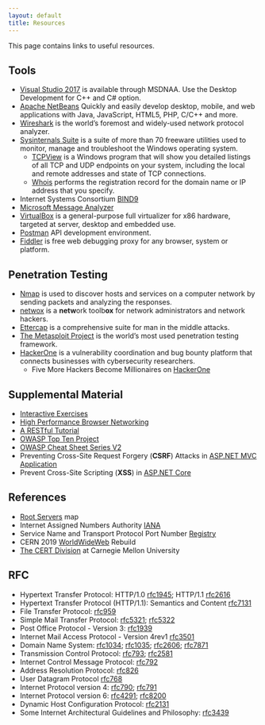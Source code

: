 ```yaml
---
layout: default
title: Resources
---
```


This page contains links to useful resources.
 
 Tools
------------------------------------

-  [Visual Studio 2017](https://e5.onthehub.com/WebStore/ProductsByMajorVersionList.aspx?cmi_cs=1&cmi_mnuMain=bdba23cf-e05e-e011-971f-0030487d8897&ws=c1ca0b0c-0f62-e511-9410-b8ca3a5db7a1&vsro=8) is available through MSDNAA. Use the Desktop Development for C++ and C# option.
-  [Apache NetBeans](ttps://netbeans.org/) Quickly and easily develop desktop, mobile, and web applications
with Java, JavaScript, HTML5, PHP, C/C++ and more.
-  [Wireshark](https://www.wireshark.org/) is the world’s foremost and widely-used network protocol analyzer. 
-  [Sysinternals Suite](https://docs.microsoft.com/en-us/sysinternals/) is a suite of more than 70 freeware utilities used to monitor, manage and troubleshoot the Windows operating system.
    -  [TCPView](https://docs.microsoft.com/en-us/sysinternals/downloads/tcpview) is a Windows program that will show you detailed listings of all TCP and UDP endpoints on your system, including the local and remote addresses and state of TCP connections.
    -  [Whois](https://docs.microsoft.com/en-us/sysinternals/downloads/whois) performs the registration record for the domain name or IP address that you specify.
- Internet Systems Consortium [BIND9](https://www.isc.org/bind/)
- [Microsoft Message Analyzer](https://www.microsoft.com/en-us/download/details.aspx?id=44226)
-  [VirtualBox](https://www.virtualbox.org/wiki/Downloads) is a general-purpose full virtualizer for x86 hardware, targeted at server, desktop and embedded use.
-  [Postman](https://www.getpostman.com/) API development environment.
-  [Fiddler](https://www.telerik.com/fiddler) is free web debugging proxy for any browser, system or platform.

Penetration Testing
------------------------------------

-  [Nmap](https://nmap.org/) is used to discover hosts and services on a computer network by sending packets and analyzing the responses.
-  [netwox](http://www.cis.syr.edu/~wedu/Teaching/cis758/netw522/netwox-doc_html/) is a **netw**ork toolb**ox** for network administrators and network hackers.
-  [Ettercap](http://www.ettercap-project.org/ettercap/) is a comprehensive suite for man in the middle attacks.
-  [The Metasploit Project](https://www.metasploit.com/) is the world’s most used penetration testing framework.
-  [HackerOne](https://www.hackerone.com/) is a vulnerability coordination and bug bounty platform that connects businesses with cybersecurity researchers.
    - Five More Hackers Become Millionaires on [HackerOne](https://www.bleepingcomputer.com/news/security/five-more-hackers-become-millionaires-on-hackerone/)

Supplemental Material
------------------------------------

-  [Interactive Exercises](http://gaia.cs.umass.edu/kurose_ross/interactive/)
-  [High Performance Browser Networking](https://hpbn.co/)
-  [A RESTful Tutorial](https://www.restapitutorial.com/)
-  [OWASP Top Ten Project](https://www.owasp.org/index.php/Category:OWASP_Top_Ten_Project)
-  [OWASP Cheat Sheet Series V2](https://cheatsheetseries.owasp.org/)
- Preventing Cross-Site Request Forgery (**CSRF**) Attacks in [ASP.NET MVC Application](https://docs.microsoft.com/en-us/aspnet/web-api/overview/security/preventing-cross-site-request-forgery-csrf-attacks)
- Prevent Cross-Site Scripting (**XSS**) in [ASP.NET Core](https://docs.microsoft.com/en-us/aspnet/core/security/cross-site-scripting?view=aspnetcore-2.2)

References
-----------------------------------

- [Root Servers](https://root-servers.org/) map 
- Internet Assigned Numbers Authority [IANA](https://www.iana.org/)
- Service Name and Transport Protocol Port Number [Registry](https://www.iana.org/assignments/service-names-port-numbers/service-names-port-numbers.xhtml)
- CERN 2019 [WorldWideWeb](https://worldwideweb.cern.ch/browser/) Rebuild
- [The CERT Division](https://www.sei.cmu.edu/about/divisions/cert/index.cfm) at Carnegie Mellon University

RFC 
-----------------------------------

- Hypertext Transfer Protocol: HTTP/1.0 [rfc1945](https://tools.ietf.org/html/rfc1945); HTTP/1.1 [rfc2616](https://tools.ietf.org/html/rfc2616)
- Hypertext Transfer Protocol (HTTP/1.1): Semantics and Content [rfc7131](https://tools.ietf.org/html/rfc7231)
- File Transfer Protocol: [rfc959](https://tools.ietf.org/html/rfc959)
- Simple Mail Transfer Protocol: [rfc5321](https://tools.ietf.org/html/rfc5321); [rfc5322](https://tools.ietf.org/html/rfc5322)
- Post Office Protocol - Version 3: [rfc1939](https://tools.ietf.org/html/rfc1939)
- Internet Mail Access Protocol - Version 4rev1 [rfc3501](https://tools.ietf.org/html/rfc3501)
- Domain Name System: [rfc1034](https://tools.ietf.org/html/rfc1034); [rfc1035](https://tools.ietf.org/html/rfc1035); [rfc2606](https://tools.ietf.org/html/rfc2606); [rfc7871](https://tools.ietf.org/html/rfc7871)
- Transmission Control Protocol: [rfc793](https://tools.ietf.org/html/rfc793); [rfc2581](https://tools.ietf.org/html/rfc2581)
- Internet Control Message Protocol: [rfc792](https://tools.ietf.org/html/rfc792)
- Address Resolution Protocol: [rfc826](https://tools.ietf.org/html/rfc826)
- User Datagram Protocol [rfc768](https://tools.ietf.org/html/rfc768)
- Internet Protocol version 4: [rfc790](https://tools.ietf.org/html/rfc790); [rfc791](https://tools.ietf.org/html/rfc791)
- Internet Protocol version 6: [rfc4291](https://tools.ietf.org/html/rfc4291); [rfc8200](https://tools.ietf.org/html/rfc8200)
- Dynamic Host Configuration Protocol: [rfc2131](https://tools.ietf.org/html/rfc2131)
- Some Internet Architectural Guidelines and Philosophy: [rfc3439](https://tools.ietf.org/html/rfc3439)
